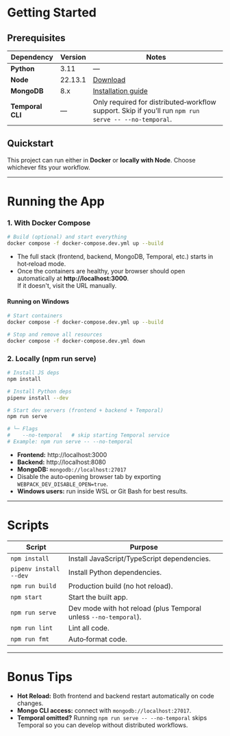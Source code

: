 # Getting Started

## Prerequisites

| Dependency       | Version | Notes                                                                                                |
|------------------|---------|------------------------------------------------------------------------------------------------------|
| **Python**       | 3.11    | —                                                                                                    |
| **Node**         | 22.13.1 | [Download](https://nodejs.org/download/release/v22.13.1/)                                            |
| **MongoDB**      | 8.x     | [Installation guide](https://www.mongodb.com/docs/manual/installation/)                              |
| **Temporal CLI** | —       | Only required for distributed‑workflow support. Skip if you’ll run `npm run serve -- --no-temporal`. |

## Quickstart

This project can run either in **Docker** or **locally with Node**. Choose whichever fits your workflow.

---

# Running the App

### 1. With Docker Compose

```bash
# Build (optional) and start everything
docker compose -f docker-compose.dev.yml up --build
```

* The full stack (frontend, backend, MongoDB, Temporal, etc.) starts in hot‑reload mode.  
* Once the containers are healthy, your browser should open automatically at **http://localhost:3000**.  
  If it doesn't, visit the URL manually.

#### Running on Windows

```bash
# Start containers
docker compose -f docker-compose.dev.yml up --build

# Stop and remove all resources
docker compose -f docker-compose.dev.yml down
```  

### 2. Locally (npm run serve)

```bash
# Install JS deps
npm install

# Install Python deps
pipenv install --dev

# Start dev servers (frontend + backend + Temporal)
npm run serve

# └─ Flags
#    --no-temporal   # skip starting Temporal service
# Example: npm run serve -- --no-temporal
```

* **Frontend:** http://localhost:3000  
* **Backend:**  http://localhost:8080  
* **MongoDB:**  `mongodb://localhost:27017`  
* Disable the auto‑opening browser tab by exporting `WEBPACK_DEV_DISABLE_OPEN=true`.  
* **Windows users:** run inside WSL or Git Bash for best results.

---

# Scripts

| Script                 | Purpose                                                          |
|------------------------|------------------------------------------------------------------|
| `npm install`          | Install JavaScript/TypeScript dependencies.                      |
| `pipenv install --dev` | Install Python dependencies.                                     |
| `npm run build`        | Production build (no hot reload).                                |
| `npm start`            | Start the built app.                                             |
| `npm run serve`        | Dev mode with hot reload (plus Temporal unless `--no-temporal`). |
| `npm run lint`         | Lint all code.                                                   |
| `npm run fmt`          | Auto‑format code.                                                |

---

# Bonus Tips

* **Hot Reload:** Both frontend and backend restart automatically on code changes.  
* **Mongo CLI access:** connect with `mongodb://localhost:27017`.  
* **Temporal omitted?** Running `npm run serve -- --no-temporal` skips Temporal so you can develop without distributed workflows.

